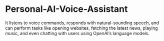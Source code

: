 # Personal-AI-Voice-Assistant
It listens to voice commands, responds with natural-sounding speech, and can perform tasks like opening websites, fetching the latest news, playing music, and even chatting with users using OpenAI’s language models.
